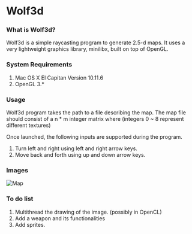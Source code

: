 # Wolf3d

### What is Wolf3d?
Wolf3d is a simple raycasting program to generate 2.5-d maps. 
It uses a very lightweight graphics library, minilibx, built on top of OpenGL.

### System Requirements
1. Mac OS X El Capitan Version 10.11.6
2. OpenGL 3.*

### Usage
Wolf3d program takes the path to a file describing the map.
The map file should consist of a n * m integer matrix where (integers 0 ~ 8 represent different textures)

Once launched, the following inputs are supported during the program.
1. Turn left and right using left and right arrow keys.
2. Move back and forth using up and down arrow keys.

### Images
![Map](http://i.imgur.com/diT0RRz.png)

### To do list
1. Multithread the drawing of the image. (possibly in OpenCL)
2. Add a weapon and its functionalities
3. Add sprites.
